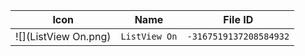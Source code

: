 | Icon | Name | File ID |
| ---  | ---  | ---     |
| ![](ListView On.png) | `ListView On` | `-3167519137208584932` |
